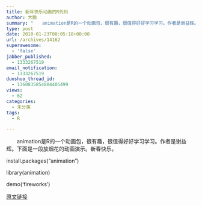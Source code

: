 ```yaml
---
title: 新年快乐动画的R代码
author: 大鹏
summary: "　　animation是R的一个动画包，很有趣，很值得好好学习学习。作者是谢益辉。下面是一段放烟花的动画演示。新春快乐。"
type: post
date: 2010-01-23T08:05:18+00:00
url: /archives/14162
superawesome:
  - 'false'
jabber_published:
  - 1333267519
email_notification:
  - 1333267519
duoshuo_thread_id:
  - 1360835854884405499
views:
  - 62
categories:
  - 未分类
tags:
  - R

---
```

　　animation是R的一个动画包，很有趣，很值得好好学习学习。作者是谢益辉。下面是一段放烟花的动画演示。新春快乐。

install.packages(&#8220;animation&#8221;)
  
library(animation)
  
demo(&#8216;fireworks&#8217;)

[原文链接](http://dapengde.com/archives/14162)

